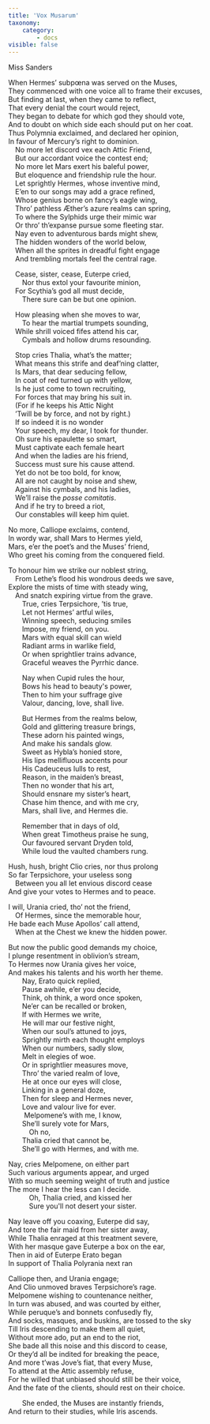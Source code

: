 ```yaml
---
title: 'Vox Musarum'
taxonomy:
    category:
        - docs
visible: false
---
```


<div class="author">Miss Sanders</div>

When Hermes’ subpœna was served on the Muses,  
They commenced with one voice all to frame their excuses,  
But finding at last, when they came to reflect,  
That every denial the court would reject,  
They began to debate for which god they should vote,  
And to doubt on which side each should put on her coat.  
Thus Polymnia exclaimed, and declared her opinion,  
In favour of Mercury’s right to dominion.  
&emsp;No more let discord vex each Attic Friend,  
&emsp;But our accordant voice the contest end;  
&emsp;No more let Mars exert his baleful power,  
&emsp;But eloquence and friendship rule the hour.  
&emsp;Let sprightly Hermes, whose inventive mind,  
&emsp;E’en to our songs may add a grace refined,  
&emsp;Whose genius borne on fancy’s eagle wing,  
&emsp;Thro’ pathless Æther’s azure realms can spring,  
&emsp;To where the Sylphids urge their mimic war  
&emsp;Or thro’ th’expanse pursue some fleeting star.  
&emsp;Nay even to adventurous bards might shew,  
&emsp;The hidden wonders of the world below,  
&emsp;When all the sprites in dreadful fight engage  
&emsp;And trembling mortals feel the central rage.  

&emsp;Cease, sister, cease, Euterpe cried,  
&emsp;&emsp;Nor thus extol your favourite minion,  
&emsp;For Scythia’s god all must decide,  
&emsp;&emsp;There sure can be but one opinion.  

&emsp;How pleasing when she moves to war,  
&emsp;&emsp;To hear the martial trumpets sounding,  
&emsp;While shrill voiced fifes attend his car,  
&emsp;&emsp;Cymbals and hollow drums resounding.  

&emsp;Stop cries Thalia, what’s the matter;  
&emsp;What means this strife and deaf’ning clatter,  
&emsp;Is Mars, that dear seducing fellow,  
&emsp;In coat of red turned up with yellow,  
&emsp;Is he just come to town recruiting,  
&emsp;For forces that may bring his suit in.  
&emsp;(For if he keeps his Attic Night  
&emsp;’Twill be by force, and not by right.)  
&emsp;If so indeed it is no wonder  
&emsp;Your speech, my dear, I took for thunder.  
&emsp;Oh sure his epaulette so smart,  
&emsp;Must captivate each female heart  
&emsp;And when the ladies are his friend,  
&emsp;Success must sure his cause attend.  
&emsp;Yet do not be too bold, for know,  
&emsp;All are not caught by noise and shew,  
&emsp;Against his cymbals, and his ladies,  
&emsp;We’ll raise the *posse comitatis*.  
&emsp;And if he try to breed a riot,  
&emsp;Our constables will keep him quiet.  
  
No more, Calliope exclaims, contend,  
In wordy war, shall Mars to Hermes yield,  
Mars, e’er the poet’s and the Muses’ friend,  
Who greet his coming from the conquered field.  
 
To honour him we strike our noblest string,  
&emsp;From Lethe’s flood his wondrous deeds we save,  
Explore the mists of time with steady wing,  
&emsp;And snatch expiring virtue from the grave.  
&emsp;&emsp;True, cries Terpsichore, ’tis true,  
&emsp;&emsp;Let not Hermes’ artful wiles,  
&emsp;&emsp;Winning speech, seducing smiles  
&emsp;&emsp;Impose, my friend, on you.  
&emsp;&emsp;Mars with equal skill can wield  
&emsp;&emsp;Radiant arms in warlike field,  
&emsp;&emsp;Or when sprightlier trains advance,  
&emsp;&emsp;Graceful weaves the Pyrrhic dance.  

&emsp;&emsp;Nay when Cupid rules the hour,  
&emsp;&emsp;Bows his head to beauty's power,  
&emsp;&emsp;Then to him your suffrage give  
&emsp;&emsp;Valour, dancing, love, shall live.  
    
&emsp;&emsp;But Hermes from the realms below,  
&emsp;&emsp;Gold and glittering treasure brings,  
&emsp;&emsp;These adorn his painted wings,  
&emsp;&emsp;And make his sandals glow.  
&emsp;&emsp;Sweet as Hybla’s honied store,  
&emsp;&emsp;His lips mellifluous accents pour  
&emsp;&emsp;His Cadeuceus lulls to rest,  
&emsp;&emsp;Reason, in the maiden’s breast,  
&emsp;&emsp;Then no wonder that his art,  
&emsp;&emsp;Should ensnare my sister’s heart,  
&emsp;&emsp;Chase him thence, and with me cry,  
&emsp;&emsp;Mars, shall live, and Hermes die.  
  
&emsp;&emsp;Remember that in days of old,  
&emsp;&emsp;When great Timotheus praise he sung,  
&emsp;&emsp;Our favoured servant Dryden told,  
&emsp;&emsp;While loud the vaulted chambers rung.  
   
Hush, hush, bright Clio cries, nor thus prolong  
So far Terpsichore, your useless song  
&emsp;Between you all let envious discord cease  
And give your votes to Hermes and to peace.  

I will, Urania cried, tho’ not the friend,  
&emsp;Of Hermes, since the memorable hour,  
He bade each Muse Apollos’ call attend,  
&emsp;When at the Chest we knew the hidden power.  

But now the public good demands my choice,  
I plunge resentment in oblivion’s stream,  
To Hermes now Urania gives her voice,  
And makes his talents and his worth her theme.  
&emsp;&emsp;Nay, Erato quick replied,  
&emsp;&emsp;Pause awhile, e’er you decide,  
&emsp;&emsp;Think, oh think, a word once spoken,  
&emsp;&emsp;Ne’er can be recalled or broken,  
&emsp;&emsp;If with Hermes we write,  
&emsp;&emsp;He will mar our festive night,  
&emsp;&emsp;When our soul’s attuned to joys,  
&emsp;&emsp;Sprightly mirth each thought employs  
&emsp;&emsp;When our numbers, sadly slow,  
&emsp;&emsp;Melt in elegies of woe.  
&emsp;&emsp;Or in sprightlier measures move,  
&emsp;&emsp;Thro’ the varied realm of love,  
&emsp;&emsp;He at once our eyes will close,  
&emsp;&emsp;Linking in a general doze,  
&emsp;&emsp;Then for sleep and Hermes never,  
&emsp;&emsp;Love and valour live for ever.  
&emsp;&emsp; Melpomene’s with me, I know,  
&emsp;&emsp;She’ll surely vote for Mars,  
&emsp;&emsp;&emsp;Oh no,  
&emsp;&emsp;Thalia cried that cannot be,  
&emsp;&emsp;She’ll go with Hermes, and with me.  
  
Nay, cries Melpomene, on either part  
Such various arguments appear, and urged  
With so much seeming weight of truth and justice  
The more I hear the less can I decide.  
&emsp;&emsp;&emsp;Oh, Thalia cried, and kissed her  
&emsp;&emsp;&emsp;Sure you'll not desert your sister.  
    
Nay leave off you coaxing, Euterpe did say,  
And tore the fair maid from her sister away,  
While Thalia enraged at this treatment severe,  
With her masque gave Euterpe a box on the ear,  
Then in aid of Euterpe Erato began  
In support of Thalia Polyrania next ran  

Calliope then, and Urania engage;  
And Clio unmoved braves Terpsichore’s rage.  
Melpomene wishing to countenance neither,  
In turn was abused, and was courted by either,  
While peruque’s and bonnets confusedly fly,  
And socks, masques, and buskins, are tossed to the sky  
Till Iris descending to make them all quiet,  
Without more ado, put an end to the riot,  
She bade all this noise and this discord to cease,  
Or they’d all be indited for breaking the peace,  
And more t’was Jove’s fiat, that every Muse,  
To attend at the Attic assembly refuse,  
For he willed that unbiased should still be their voice,  
And the fate of the clients, should rest on their choice.  

&emsp;&emsp;She ended, the Muses are instantly friends,  
And return to their studies, while Iris ascends.  
